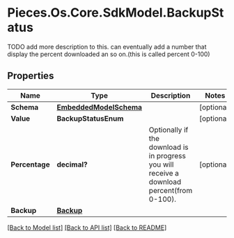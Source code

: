 # Pieces.Os.Core.SdkModel.BackupStatus
TODO add more description to this.  can eventually add a number that display the percent downloaded an so on.(this is called percent 0-100)

## Properties

Name | Type | Description | Notes
------------ | ------------- | ------------- | -------------
**Schema** | [**EmbeddedModelSchema**](EmbeddedModelSchema.md) |  | [optional] 
**Value** | **BackupStatusEnum** |  | [optional] 
**Percentage** | **decimal?** | Optionally if the download is in progress you will receive a download percent(from 0-100). | [optional] 
**Backup** | [**Backup**](Backup.md) |  | 

[[Back to Model list]](../README.md#documentation-for-models) [[Back to API list]](../README.md#documentation-for-api-endpoints) [[Back to README]](../README.md)

